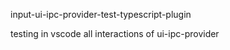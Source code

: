 input-ui-ipc-provider-test-typescript-plugin


testing in vscode all interactions of ui-ipc-provider